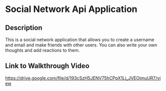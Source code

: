 # Social Network Api Application

## Description
This is a social network application that allows you to create a username and email and make friends with other users. You can also write your own thoughts and add reactions to them.

## Link to Walkthrough Video
https://drive.google.com/file/d/193cSzH5JENV75hCPpX1Lj_JVEOjmuUR7/view